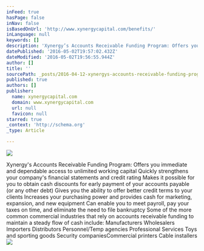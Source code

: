 ```yaml
---
inFeed: true
hasPage: false
inNav: false
isBasedOnUrl: 'http://www.xynergycapital.com/benefits/'
inLanguage: null
keywords: []
description: 'Xynergy’s Accounts Receivable Funding Program: Offers you immediate and dependable access to unlimited working capital Quickly strengthens your company’s financial statements and credit rating Makes it possible for you to obtain cash discounts for early payment of your accounts payable (or any other debt) Gives you the ability to offer better credit terms to your clients ​Increases your purchasing power and provides cash for marketing, expansion, and new equipment ​Can enable you to meet payroll, pay your taxes on time, and eliminate the need to file bankruptcy Some of the more common commercial industries that rely on accounts receivable funding to maintain a steady flow of cash include: Manufacturers ​Wholesalers ​Importers ​Distributors ​Personnel/Temp agencies Professional Services ​Toys and sporting goods ​Security companies ​Commercial printers ​Cable installers'
datePublished: '2016-05-02T19:57:02.432Z'
dateModified: '2016-05-02T19:56:55.944Z'
author: []
title: ''
sourcePath: _posts/2016-04-12-xynergys-accounts-receivable-funding-program-offers-you-i.md
published: true
authors: []
publisher:
  name: xynergycapital.com
  domain: www.xynergycapital.com
  url: null
  favicon: null
starred: true
_context: 'http://schema.org'
_type: Article

---
```

![](https://the-grid-user-content.s3-us-west-2.amazonaws.com/159b244a-f60a-4302-a5a0-e0ad5986dde4.jpg)

Xynergy's Accounts Receivable Funding Program: Offers you immediate and dependable access to unlimited working capital Quickly strengthens your company's financial statements and credit rating Makes it possible for you to obtain cash discounts for early payment of your accounts payable (or any other debt) Gives you the ability to offer better credit terms to your clients ​Increases your purchasing power and provides cash for marketing, expansion, and new equipment ​Can enable you to meet payroll, pay your taxes on time, and eliminate the need to file bankruptcy Some of the more common commercial industries that rely on accounts receivable funding to maintain a steady flow of cash include: Manufacturers ​Wholesalers ​Importers ​Distributors ​Personnel/Temp agencies Professional Services ​Toys and sporting goods ​Security companies ​Commercial printers ​Cable installers
![](https://the-grid-user-content.s3-us-west-2.amazonaws.com/14dc5f6e-39d0-4b00-baed-64235520e5a9.png)